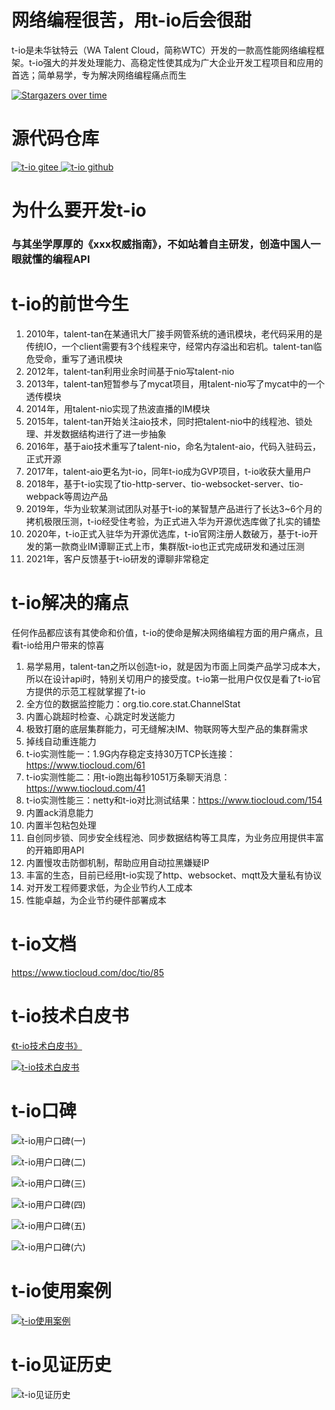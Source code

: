 
# 网络编程很苦，用t-io后会很甜

t-io是未华钛特云（WA Talent Cloud，简称WTC）开发的一款高性能网络编程框架。t-io强大的并发处理能力、高稳定性使其成为广大企业开发工程项目和应用的首选；简单易学，专为解决网络编程痛点而生

[![Stargazers over time](https://whnb.wang/stars/tywo45/t-io)](https://whnb.wang/stars/tywo45/t-io)

# 源代码仓库
[![t-io gitee](https://www.tiocloud.com/2/imgs/product/tio/mayun.png) ](https://gitee.com/tywo45/t-io)
[![t-io github](https://www.tiocloud.com/2/imgs/product/tio/Github.png) ](https://github.com/tywo45/t-io)


# 为什么要开发t-io
### 与其坐学厚厚的《xxx权威指南》，不如站着自主研发，创造中国人一眼就懂的编程API

# t-io的前世今生
1. 2010年，talent-tan在某通讯大厂接手网管系统的通讯模块，老代码采用的是传统IO，一个client需要有3个线程来守，经常内存溢出和宕机。talent-tan临危受命，重写了通讯模块
2. 2012年，talent-tan利用业余时间基于nio写talent-nio
3. 2013年，talent-tan短暂参与了mycat项目，用talent-nio写了mycat中的一个透传模块
4. 2014年，用talent-nio实现了热波直播的IM模块
5. 2015年，talent-tan开始关注aio技术，同时把talent-nio中的线程池、锁处理、并发数据结构进行了进一步抽象
6. 2016年，基于aio技术重写了talent-nio，命名为talent-aio，代码入驻码云，正式开源
7. 2017年，talent-aio更名为t-io，同年t-io成为GVP项目，t-io收获大量用户
8. 2018年，基于t-io实现了tio-http-server、tio-websocket-server、tio-webpack等周边产品
9. 2019年，华为业软某测试团队对基于t-io的某智慧产品进行了长达3~6个月的拷机极限压测，t-io经受住考验，为正式进入华为开源优选库做了扎实的铺垫
10. 2020年，t-io正式入驻华为开源优选库，t-io官网注册人数破万，基于t-io开发的第一款商业IM谭聊正式上市，集群版t-io也正式完成研发和通过压测
11. 2021年，客户反馈基于t-io研发的谭聊非常稳定

# t-io解决的痛点
任何作品都应该有其使命和价值，t-io的使命是解决网络编程方面的用户痛点，且看t-io给用户带来的惊喜
1. 易学易用，talent-tan之所以创造t-io，就是因为市面上同类产品学习成本大，所以在设计api时，特别关切用户的接受度。t-io第一批用户仅仅是看了t-io官方提供的示范工程就掌握了t-io
2. 全方位的数据监控能力：org.tio.core.stat.ChannelStat
3. 内置心跳超时检查、心跳定时发送能力
4. 极致打磨的底层集群能力，可无缝解决IM、物联网等大型产品的集群需求
5. 掉线自动重连能力
6. t-io实测性能一：1.9G内存稳定支持30万TCP长连接：https://www.tiocloud.com/61
7. t-io实测性能二：用t-io跑出每秒1051万条聊天消息：https://www.tiocloud.com/41
8. t-io实测性能三：netty和t-io对比测试结果：https://www.tiocloud.com/154
9. 内置ack消息能力
10. 内置半包粘包处理
11. 自创同步锁、同步安全线程池、同步数据结构等工具库，为业务应用提供丰富的开箱即用API
12. 内置慢攻击防御机制，帮助应用自动拉黑嫌疑IP
13. 丰富的生态，目前已经用t-io实现了http、websocket、mqtt及大量私有协议
14. 对开发工程师要求低，为企业节约人工成本
15. 性能卓越，为企业节约硬件部署成本

# t-io文档
https://www.tiocloud.com/doc/tio/85

# t-io技术白皮书
[《t-io技术白皮书》](https://www.tiocloud.com/tio.pdf)

[![t-io技术白皮书](https://images.gitee.com/uploads/images/2021/1123/155602_fde63447_355738.jpeg "t-io技术白皮书.jpg")](https://www.tiocloud.com/tio.pdf)


# t-io口碑

![t-io用户口碑(一)](https://res.tiocloud.com/202111/blog/upload/img/50/8931/1119484/88097537/74541310905/47/165441/1465242802995732480_sm.jpeg "t-io用户口碑1.jpg")

![t-io用户口碑(二)](https://res.tiocloud.com/202111/blog/upload/img/50/8931/1119484/88097537/74541310905/30/165441/1465242803872342016_sm.jpeg "t-io用户口碑2.jpg")

![t-io用户口碑(三)](https://res.tiocloud.com/202111/blog/upload/img/50/8931/1119484/88097537/74541310905/20/165442/1465242804337909760_sm.jpeg "t-io用户口碑3.jpg")

![t-io用户口碑(四)](https://res.tiocloud.com/202111/blog/upload/img/50/8931/1119484/88097537/74541310905/90/165441/1465242803121561600_sm.jpeg "t-io用户口碑4.jpg")

![t-io用户口碑(五)](https://res.tiocloud.com/202111/blog/upload/img/50/8931/1119484/88097537/74541310905/29/165441/1465242803469688832_sm.jpeg "t-io用户口碑5.jpg")

![t-io用户口碑(六)](https://res.tiocloud.com/202111/blog/upload/img/50/8931/1119484/88097537/74541310905/41/165441/1465242802333032448_sm.jpeg "t-io用户口碑6.jpg")

# t-io使用案例
[![t-io使用案例](https://images.gitee.com/uploads/images/2021/1123/155431_8a7ea725_355738.jpeg "t-io使用案例.jpg")](https://www.tiocloud.com/2/case/index.html)

# t-io见证历史
![t-io见证历史](https://images.gitee.com/uploads/images/2021/1123/155507_3cff18d2_355738.jpeg "t-io见证历史.jpg")

